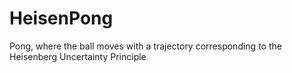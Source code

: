 # HeisenPong
Pong, where the ball moves with a trajectory corresponding to the Heisenberg Uncertainty Principle
